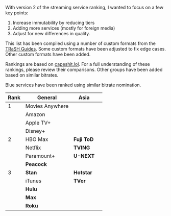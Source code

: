 With version 2 of the streaming service ranking, I wanted to focus on a few key points:

1. Increase immutability by reducing tiers
2. Adding more services (mostly for foreign media)
3. Adjust for new differences in quality.

This list has been compiled using a number of custom formats from the [TRaSH Guides](https://trash-guides.info/). Some custom formats have been adjusted to fix edge cases. Other custom formats have been added. 

Rankings are based on [capeshit.lol](https://capeshit.lol/). For a full understanding of these rankings, please review their comparisons. Other groups have been added based on similar bitrates. 

Blue services have been ranked using similar bitrate nomination.

| Rank | General         | Asia         |     |
| ---- | --------------- | ------------ | --- |
| 1    | Movies Anywhere |              |     |
|      | Amazon          |              |     |
|      | Apple TV+       |              |     |
|      | Disney+         |              |     |
| 2    | HBO Max         | **Fuji ToD** |     |
|      | Netflix         | **TVING**    |     |
|      | Paramount+      | **U-NEXT**   |     |
|      | **Peacock**     |              |     |
| 3    | **Stan**        | **Hotstar**  |     |
|      | iTunes          | **TVer**     |     |
|      | **Hulu**        |              |     |
|      | **Max**         |              |     |
|      | **Roku**        |              |     |


